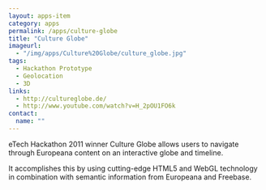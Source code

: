 ```yaml
---
layout: apps-item
category: apps
permalink: /apps/culture-globe
title: "Culture Globe"
imageurl:
  - "/img/apps/Culture%20Globe/culture_globe.jpg"
tags:
  - Hackathon Prototype
  - Geolocation
  - 3D
links:
  - http://cultureglobe.de/
  - http://www.youtube.com/watch?v=H_2pOU1FO6k
contact: 
  name: ""
---
```


eTech Hackathon 2011 winner Culture Globe allows users to navigate through Europeana content on an interactive globe and timeline.

It accomplishes this by using cutting-edge HTML5 and WebGL technology in combination with semantic information from Europeana and Freebase.


